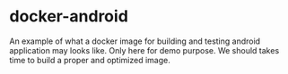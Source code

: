 # docker-android

An example of what a docker image for building and testing android application may looks like. Only here for demo purpose. We should takes time to build a proper and optimized image.
